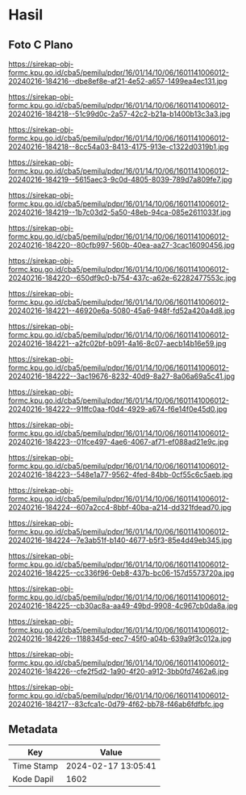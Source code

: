 # Hasil

## Foto C Plano

https://sirekap-obj-formc.kpu.go.id/cba5/pemilu/pdpr/16/01/14/10/06/1601141006012-20240216-184216--dbe8ef8e-af21-4e52-a657-1499ea4ec131.jpg

https://sirekap-obj-formc.kpu.go.id/cba5/pemilu/pdpr/16/01/14/10/06/1601141006012-20240216-184218--51c99d0c-2a57-42c2-b21a-b1400b13c3a3.jpg

https://sirekap-obj-formc.kpu.go.id/cba5/pemilu/pdpr/16/01/14/10/06/1601141006012-20240216-184218--8cc54a03-8413-4175-913e-c1322d0319b1.jpg

https://sirekap-obj-formc.kpu.go.id/cba5/pemilu/pdpr/16/01/14/10/06/1601141006012-20240216-184219--5615aec3-9c0d-4805-8039-789d7a809fe7.jpg

https://sirekap-obj-formc.kpu.go.id/cba5/pemilu/pdpr/16/01/14/10/06/1601141006012-20240216-184219--1b7c03d2-5a50-48eb-94ca-085e2611033f.jpg

https://sirekap-obj-formc.kpu.go.id/cba5/pemilu/pdpr/16/01/14/10/06/1601141006012-20240216-184220--80cfb997-560b-40ea-aa27-3cac16090456.jpg

https://sirekap-obj-formc.kpu.go.id/cba5/pemilu/pdpr/16/01/14/10/06/1601141006012-20240216-184220--650df9c0-b754-437c-a62e-62282477553c.jpg

https://sirekap-obj-formc.kpu.go.id/cba5/pemilu/pdpr/16/01/14/10/06/1601141006012-20240216-184221--46920e6a-5080-45a6-948f-fd52a420a4d8.jpg

https://sirekap-obj-formc.kpu.go.id/cba5/pemilu/pdpr/16/01/14/10/06/1601141006012-20240216-184221--a2fc02bf-b091-4a16-8c07-aecb14b16e59.jpg

https://sirekap-obj-formc.kpu.go.id/cba5/pemilu/pdpr/16/01/14/10/06/1601141006012-20240216-184222--3ac19676-8232-40d9-8a27-8a06a69a5c41.jpg

https://sirekap-obj-formc.kpu.go.id/cba5/pemilu/pdpr/16/01/14/10/06/1601141006012-20240216-184222--91ffc0aa-f0d4-4929-a674-f6e14f0e45d0.jpg

https://sirekap-obj-formc.kpu.go.id/cba5/pemilu/pdpr/16/01/14/10/06/1601141006012-20240216-184223--01fce497-4ae6-4067-af71-ef088ad21e9c.jpg

https://sirekap-obj-formc.kpu.go.id/cba5/pemilu/pdpr/16/01/14/10/06/1601141006012-20240216-184223--548e1a77-9562-4fed-84bb-0cf55c6c5aeb.jpg

https://sirekap-obj-formc.kpu.go.id/cba5/pemilu/pdpr/16/01/14/10/06/1601141006012-20240216-184224--607a2cc4-8bbf-40ba-a214-dd321fdead70.jpg

https://sirekap-obj-formc.kpu.go.id/cba5/pemilu/pdpr/16/01/14/10/06/1601141006012-20240216-184224--7e3ab51f-b140-4677-b5f3-85e4d49eb345.jpg

https://sirekap-obj-formc.kpu.go.id/cba5/pemilu/pdpr/16/01/14/10/06/1601141006012-20240216-184225--cc336f96-0eb8-437b-bc06-157d5573720a.jpg

https://sirekap-obj-formc.kpu.go.id/cba5/pemilu/pdpr/16/01/14/10/06/1601141006012-20240216-184225--cb30ac8a-aa49-49bd-9908-4c967cb0da8a.jpg

https://sirekap-obj-formc.kpu.go.id/cba5/pemilu/pdpr/16/01/14/10/06/1601141006012-20240216-184226--1188345d-eec7-45f0-a04b-639a9f3c012a.jpg

https://sirekap-obj-formc.kpu.go.id/cba5/pemilu/pdpr/16/01/14/10/06/1601141006012-20240216-184226--cfe2f5d2-1a90-4f20-a912-3bb0fd7462a6.jpg

https://sirekap-obj-formc.kpu.go.id/cba5/pemilu/pdpr/16/01/14/10/06/1601141006012-20240216-184217--83cfca1c-0d79-4f62-bb78-f46ab6fdfbfc.jpg


## Metadata

| Key        | Value               |
| ---------- | ------------------- |
| Time Stamp | 2024-02-17 13:05:41 |
| Kode Dapil | 1602                |



